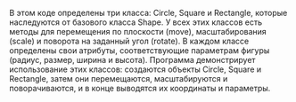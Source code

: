 В этом коде определены три класса: Circle, Square и Rectangle, которые наследуются от базового класса Shape. 
У всех этих классов есть методы для перемещения по плоскости (move), масштабирования (scale) и поворота на заданный угол (rotate). 
В каждом классе определены свои атрибуты, соответствующие параметрам фигуры (радиус, размер, ширина и высота).
Программа демонстрирует использование этих классов: создаются объекты Circle, Square и Rectangle, затем они перемещаются, масштабируются и поворачиваются, и в конце выводятся их координаты и параметры.
